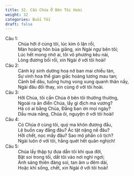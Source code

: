 ```yaml
---
title: 32. Cầu Chúa Ở Bên Tôi Hoài
weight: 32
categories: Buổi Tối
draft: false
---
```

<dl><dt>Câu 1:</dt><dd data-verse="1">Chúa hỡi ở cùng tôi, lúc kim ô lặn rồi, <br/>Màn hoàng hôn bủa giăng, xin Ngài ngự bên tôi; <br/>Lúc hết mong nhờ ai, tôi vô phương kêu nài, <br/>Lòng đương bối rối, xin Ngài ở với tôi hoài! </dd><dt>Câu 2:</dt><dd data-verse="2">Cảnh ký sinh dường hoa nở ban mai chiều tàn, <br/>Sự vinh hoa thế gian giấc hoàng lương mau tan; <br/>Cảnh bể dâu, tuồng hưng vong xung quanh thân nầy, <br/>Ngài đâu đổi thay, xin cùng ở với tôi hoài. </dd><dt>Câu 3:</dt><dd data-verse="3">Hỡi Chúa, tôi cần Chúa ở bên tôi thường thường, <br/>Ngoài ra ân điển Chúa, lấy gì địch ma vương? <br/>Há có ai bằng Chúa, Đấng ban ơn mọi ngày? <br/>Dầu mưa nắng, Chúa ôi, nguyện ở với tôi hoài! </dd><dt>Câu 4:</dt><dd data-verse="4">Có Chúa ở cùng tôi, quỷ ma khôn đương đầu, <br/>Lệ buồn cay đắng đâu? Ác tật nặng nề đâu? <br/>Hỡi chết, nọc mầy đâu? Sao mộ phần cô tịch? <br/>Ngài luôn ở với tôi, hằng quét hết quân nghịch! </dd><dt>Câu 5:</dt><dd data-verse="5">Chúa lấy thập tự đưa dẫn tôi khi qua đời, <br/>Bật soi trong tối, dắt tôi vào nơi nghỉ ngơi; <br/>Ánh sáng thiên đàng soi, tan âm u đêm dài, <br/>Hoặc khi sống, chết, xin Ngài ở với tôi hoài! </dd></dl>